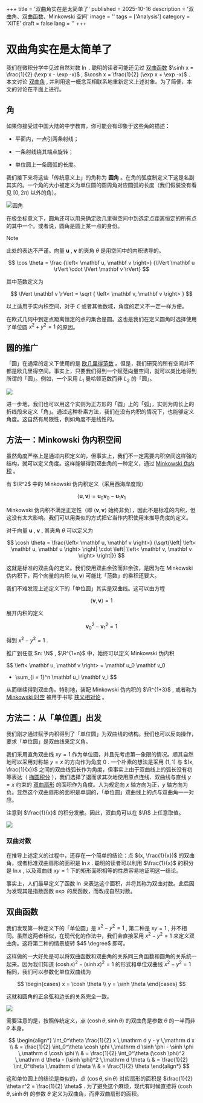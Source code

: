 +++
title = '双曲角实在是太简单了'
published = 2025-10-16
description = '双曲角、双曲函数、Minkowski 空间'
image = ''
tags = ['Analysis']
category = 'XITE'
draft = false
lang = ''
+++

# 双曲角实在是太简单了

我们在微积分学中见过自然对数 $\ln$ . 聪明的读者可能还见过 [双曲函数](https://zh.wikipedia.org/wiki/%E5%8F%8C%E6%9B%B2%E8%A7%92) $\sinh x = \frac{1}{2} (\exp x - \exp -x)$ , $\cosh x = \frac{1}{2} (\exp x + \exp -x)$ . 本文讨论 [双曲角](https://zh.wikipedia.org/wiki/%E5%8F%8C%E6%9B%B2%E8%A7%92) , 并利用这一概念互相联系地重新定义上述对象。为了简便，本文的讨论在平面上进行。

## 角

如果你接受过中国大陆的中学教育，你可能会有印象于这些角的描述：

- 平面内，一点引两条射线；

- 一条射线绕其端点旋转；

- 单位圆上一条圆弧的长度。

我们接下来将这些「传统意义上」的角称为 **圆角** 。在角的弧度制定义下这是名副其实的。一个角的大小被定义为单位圆的圆周角对应圆弧的长度（我们假装没有看见 $[0, 2\pi)$ 以外的角）。

![圆角](circ.svg)

在极坐标意义下，圆角还可以用来确定欧几里得空间中到选定点距离恒定的所有点的其中一个。或者说，圆角是圆上某一点的身份。

> [!NOTE]
> 
> 此处的表达不严谨。向量 $\mathbf u$ , $\mathbf v$ 的夹角 $\theta$ 是用空间中的内积诱导的。
> 
> $$
> \cos \theta = 
\frac {\left< \mathbf u, \mathbf v \right>}
{\lVert \mathbf u \rVert \cdot \lVert \mathbf v \rVert}
> $$
> 
> 其中范数定义为
> 
> $$
> \lVert \mathbf v \rVert = \sqrt { \left< \mathbf v, \mathbf v \right> }
> $$
> 
> 以上适用于实内积空间，对于 $\mathbb C$ 或者其他数域，角度的定义不一定一样方便。

在欧式几何中到定点距离恒定的点的集合是圆。这也是我们在定义圆角时选择使用了单位圆 $x^2 + y^2 = 1$ 的原因。

## 圆的推广

「圆」在通常的定义下使用的是 [欧几里得范数](https://zh.wikipedia.org/wiki/%E6%AC%A7%E5%87%A0%E9%87%8C%E5%BE%97%E8%B7%9D%E7%A6%BB) 。但是，我们研究的所有空间并不都是欧几里得空间。事实上，只要我们得到一个赋范向量空间，就可以类比地得到所谓的「圆」。例如，一个采用 $L_1$ 曼哈顿范数而非 $L_2$ 的「圆」。

![](manhattan.svg)

进一步地，我们也可以用这个实则为正方形的「圆」上的「弧」，实则为周长上的折线段来定义「角」。通过这种朴素方法，我们在没有内积的情况下，也能够定义角度。这自然有局限性，例如角度不是线性的。

## 方法一：Minkowski 伪内积空间

虽然角度严格上是通过内积定义的，但事实上，我们不一定需要内积空间这样强的结构，就可以定义角度。这样能够得到双曲角的一种定义，通过 [Minkowski 伪内积](https://zh.wikipedia.org/wiki/%E9%96%94%E8%80%83%E6%96%AF%E5%9F%BA%E6%99%82%E7%A9%BA#%E6%95%B0%E5%AD%A6%E7%BB%93%E6%9E%84) 。

有 $\R^2$ 中的 Minkowski 伪内积定义（采用西海岸度规）

$$
\left< \mathbf u, \mathbf v \right>
= \mathbf u_0 \mathbf v_0 - \mathbf u_1 \mathbf v_1
$$

Minkowski 伪内积不满足正定性（即 $\left< \mathbf v, \mathbf v \right>$ 始终非负），因此不是标准的内积，但这没有太大影响。我们可以用类似的方式把它当作内积使用来推导角度的定义。

对于向量 $\mathbf u$ , $\mathbf v$ , 其夹角 $\theta$ 可以定义为

$$
\cosh \theta =
\frac{\left< \mathbf u, \mathbf v \right>}
{\sqrt{\left| \left< \mathbf u, \mathbf u \right> \right|
\cdot \left| \left< \mathbf v, \mathbf v \right> \right|}}
$$

这就是标准的双曲角的定义。我们使用双曲余弦而非余弦，是因为在 Minkowski 伪内积下，两个向量的内积 $\left< \mathbf u, \mathbf v \right>$ 可能比「范数」的乘积还要大。

我们不难发现上述定义下的「单位圆」其实是双曲线。这可以由方程

$$
\left< \mathbf v, \mathbf v \right> = 1
$$

展开内积的定义

$$
\mathbf v_0^2 - \mathbf v_1^2 = 1
$$

得到 $x^2 - y^2 = 1$ .

推广到任意 $n: \N$ , $\R^{1+n}$ 中，始终可以定义 Minkowski 伪内积

$$
\left< \mathbf u, \mathbf v \right>
= \mathbf u_0 \mathbf v_0
- \sum_{i = 1}^n \mathbf u_i \mathbf v_i
$$

从而继续得到双曲角。特别地，装配 Minkowski 伪内积的 $\R^{1+3}$ , 或者称为 [Minkowski 时空](https://zh.wikipedia.org/wiki/%E9%96%94%E8%80%83%E6%96%AF%E5%9F%BA%E6%99%82%E7%A9%BA) 被用于书写 [狭义相对论](https://zh.wikipedia.org/wiki/%E7%8B%AD%E4%B9%89%E7%9B%B8%E5%AF%B9%E8%AE%BA) 。

## 方法二：从「单位圆」出发

我们刚才通过赋予内积得到了「单位圆」为双曲线的结构。我们也可以反向操作，要求「单位圆」是双曲线来定义角。

我们采用直角双曲线 $xy = 1$ 作为单位圆，并且先考虑第一象限的情况。顺其自然地可以采用对称轴 $y = x$ 的方向作为角度 $0$ . 一个朴素的想法是采用 $(1, 1)$ 与 $(x, \frac{1}{x})$ 之间的双曲线弧长作为角度，但事实上由于双曲线上的弧长没有初等表达（ [椭圆积分](https://zh.wikipedia.org/wiki/%E6%A4%AD%E5%9C%86%E7%A7%AF%E5%88%86) ），我们选择了退而求其次地使用原点连线、双曲线与直线 $y = x$ 约束的 [双曲扇形](https://zh.wikipedia.org/wiki/%E9%9B%99%E6%9B%B2%E7%B7%9A%E6%89%87%E5%BD%A2) 的面积作为角度。人为规定向 $x$ 轴方向为正，$y$ 轴方向为负。显然这个双曲扇形的面积是单调的，「单位圆」双曲线上的点与双曲角一一对应。

注意到 $\frac{1}{x}$ 的积分发散。因此，双曲角可以在 $\R$ 上任意取值。

![](hyp.svg)

### 双曲对数

在推导上述定义的过程中，还存在一个简单的结论：点 $(x, \frac{1}{x})$ 的双曲角，或者标准双曲扇形的面积是 $\ln x$ . 聪明的读者可以利用 $\frac{1}{x}$ 的积分是 $\ln x$ , 以及双曲线 $xy = 1$ 下的矩形面积相等的性质容易地证明这一结论。

事实上，人们最早定义了函数 $\ln$ 来表达这个面积，并将其称为双曲对数。此后因为发现其是指数函数 $\exp$ 的反函数，而改成自然对数。

## 双曲函数

我们发现第一种定义下的「单位圆」是 $x^2 - y^2 = 1$ , 第二种是 $xy = 1$ , 并不相同。虽然这两者相似，在现代化的作法中，我们会直接采用 $x^2 - y^2 = 1$ 来定义双曲角。这将第二种的情景旋转 $45 \degree$ 即可。

这样做的一大好处是可以将双曲函数和双曲角的关系同三角函数和圆角的关系统一起来。因为我们知道 $(\cosh x)^2 - (\sinh x)^2 = 1$ 的形式和单位双曲线 $x^2 - y^2 = 1$ 相同，我们可以参数化单位双曲线为

$$
\begin{cases}
x = \cosh \theta \\
y = \sinh \theta
\end{cases}
$$

这就和圆角的正余弦和边长的关系完全一致。

![](hyp-trig.svg)

需要注意的是，按照传统定义，点 $(\cosh \theta, \sinh \theta)$ 的双曲角是参数 $\theta$ 的一半而非 $\theta$ 本身。

$$
\begin{align*}
\int_0^\theta \frac{1}{2} x \,\mathrm d y - y \,\mathrm d x \\
& = \frac{1}{2} \int_0^\theta
\cosh \phi \,\mathrm d \sinh \phi - \sinh \phi \,\mathrm d \cosh \phi \\
& = \frac{1}{2} \int_0^\theta
(\cosh \phi)^2 \,\mathrm d \theta - (\sinh \phi)^2 \,\mathrm d \theta \\
& = \frac{1}{2} \int_0^\theta \,\mathrm d \theta \\
& = \frac{1}{2} \theta
\end{align*}
$$

这和单位圆上的结论是类似的，点 $(\cos \theta, \sin \theta)$ 对应扇形的面积是 $\frac{1}{2} \theta r^2 = \frac{1}{2} \theta$ . 为了避免这个麻烦，现代有时候直接将 $(\cosh \theta, \sinh \theta)$ 的参数 $\theta$ 定义为双曲角，而非双曲扇形的面积。
